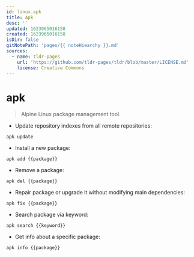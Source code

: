 ```yaml
---
id: linux.apk
title: Apk
desc: ''
updated: 1623965016158
created: 1623965016158
isDir: false
gitNotePath: 'pages/{{ noteHiearchy }}.md'
sources:
  - name: tldr-pages
    url: 'https://github.com/tldr-pages/tldr/blob/master/LICENSE.md'
    license: Creative Commons
---
```

# apk

> Alpine Linux package management tool.

- Update repository indexes from all remote repositories:

`apk update`

- Install a new package:

`apk add {{package}}`

- Remove a package:

`apk del {{package}}`

- Repair package or upgrade it without modifying main dependencies:

`apk fix {{package}}`

- Search package via keyword:

`apk search {{keyword}}`

- Get info about a specific package:

`apk info {{package}}`

